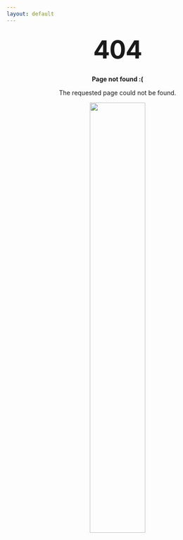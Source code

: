 ```yaml
---
layout: default
---
```


<style type="text/css" media="screen">
  .container {
    margin: 10px auto;
    max-width: 600px;
    text-align: center;
  }
  h1 {
    margin: 30px 0;
    font-size: 4em;
    line-height: 1;
    letter-spacing: -1px;
  }
</style>

<div class="container">
  <h1>404</h1>
  
  <p><strong>Page not found :(</strong></p>
  <p>The requested page could not be found.</p>
  <img src="https://octodex.github.com/images/inspectocat.jpg" height="50%" width="50%">
</div>
